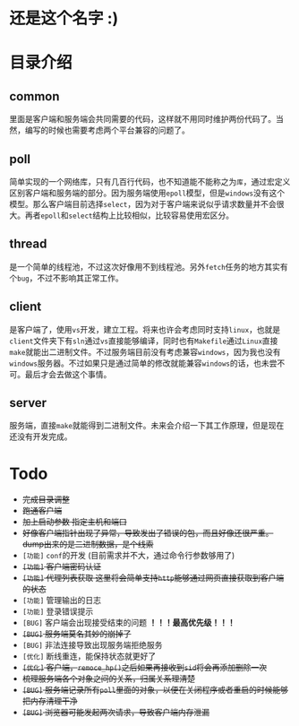 # 还是这个名字 :)
# 目录介绍
## common
里面是客户端和服务端会共同需要的代码，这样就不用同时维护两份代码了。当然，编写的时候也需要考虑两个平台兼容的问题了。

## poll
简单实现的一个网络库，只有几百行代码，也不知道能不能称之为`库`，通过宏定义区别客户端和服务端的部分。因为服务端使用`epoll`模型，但是`windows`没有这个模型。那么客户端目前选择`select`，因为对于客户端来说似乎请求数量并不会很大。再者`epoll`和`select`结构上比较相似，比较容易使用宏区分。

## thread
是一个简单的线程池，不过这次好像用不到线程池。另外`fetch`任务的地方其实有个`bug`，不过不影响其正常工作。

## client
是客户端了，使用`vs`开发，建立工程。将来也许会考虑同时支持`linux`，也就是`client`文件夹下有`sln`通过`vs`直接能够编译，同时也有`Makefile`通过`Linux`直接`make`就能出二进制文件。不过服务端目前没有考虑兼容`windows`，因为我也没有`windows`服务器。不过如果只是通过简单的修改就能兼容`windows`的话，也未尝不可。最后才会去做这个事情。

## server
服务端，直接`make`就能得到二进制文件。未来会介绍一下其工作原理，但是现在还没有开发完成。

# Todo
+ ~~完成目录调整~~
+ ~~跑通客户端~~
+ ~~加上启动参数 指定主机和端口~~
+ ~~好像客户端指针出现了异常，导致发出了错误的包，而且好像还很严重。dump出来的是二进制数据，是个线索~~
+ `[功能]` `conf`的开发 (目前需求并不大，通过命令行参数够用了)
+ ~~`[功能]` 客户端密码认证~~
+ ~~`[功能]` 代理列表获取 这里将会简单支持`http`能够通过网页直接获取到客户端的状态~~
+ `[功能]` 管理输出的日志
+ `[功能]` 登录错误提示
+ `[BUG]` 客户端会出现接受结束的问题 **！！！最高优先级！！！**
+ ~~`[BUG]` 服务端莫名其妙的崩掉了~~
+ `[BUG]` 非法连接导致出现服务端拒绝服务
+ `[优化]` 断线重连，能保持状态就更好了
+ ~~`[优化]` 客户端，`remoce_hp()`之后如果再接收到`sid`将会再添加删除一次~~
+ ~~梳理服务端各个对象之间的关系，归属关系理清楚~~
+ ~~`[BUG]` 服务端记录所有`poll`里面的对象，以便在关闭程序或者重启的时候能够把内存清理干净~~
+ ~~`[BUG]` 浏览器可能发起两次请求，导致客户端内存泄漏~~
